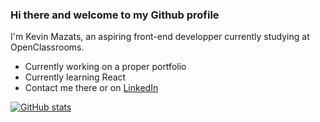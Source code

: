 ### Hi there and welcome to my Github profile

I'm Kevin Mazats, an aspiring front-end developper currently studying at OpenClassrooms.

- Currently working on a proper portfolio
- Currently learning React
- Contact me there or on [LinkedIn](https://www.linkedin.com/in/kevin-mazats/)

[![GitHub stats](https://github-readme-stats.vercel.app/api?username=k-mazats&?count_private=true&theme=github_dark)](https://github.com/anuraghazra/github-readme-stats)
